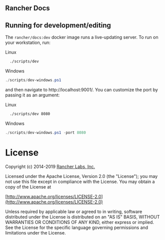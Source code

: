 Rancher Docs
------------

## Running for development/editing

The `rancher/docs:dev` docker image runs a live-updating server.  To run on your workstation, run:

Linux
```bash
  ./scripts/dev
```

Windows
```powershell
./scripts/dev-windows.ps1
```

and then navigate to http://localhost:9001/.  You can customize the port by passing it as an argument:

Linux
```bash
  ./scripts/dev 8080
```

Windows
```powershell
./scripts/dev-windows.ps1 -port 8080
```

License
=======
Copyright (c) 2014-2019 [Rancher Labs, Inc.](https://rancher.com)

Licensed under the Apache License, Version 2.0 (the "License");
you may not use this file except in compliance with the License.
You may obtain a copy of the License at

[http://www.apache.org/licenses/LICENSE-2.0](http://www.apache.org/licenses/LICENSE-2.0)

Unless required by applicable law or agreed to in writing, software
distributed under the License is distributed on an "AS IS" BASIS,
WITHOUT WARRANTIES OR CONDITIONS OF ANY KIND, either express or implied.
See the License for the specific language governing permissions and
limitations under the License.
